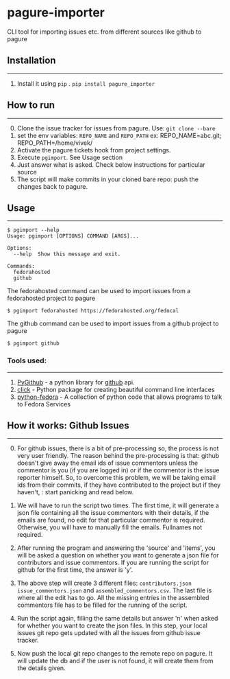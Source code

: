 # pagure-importer
CLI tool for importing issues etc. from different sources like github to pagure

## Installation
---
1. Install it using ```pip``` . ```pip install pagure_importer```

## How to run
---
0. Clone the issue tracker for issues from pagure. Use: ```git clone --bare```
1. set the env variables: ```REPO_NAME``` and ```REPO_PATH```
ex: REPO_NAME=abc.git; REPO_PATH=/home/vivek/
2. Activate the pagure tickets hook from project settings.
3. Execute ```pgimport```. See Usage section
4. Just answer what is asked. Check below instructions for particular source
5. The script will make commits in your cloned bare repo: push the changes back to pagure.


## Usage
-----


    $ pgimport --help
    Usage: pgimport [OPTIONS] COMMAND [ARGS]...

    Options:
      --help  Show this message and exit.

    Commands:
      fedorahosted
      github


The fedorahosted command can be used to import issues from a fedorahosted project to pagure

    $ pgimport fedorahosted https://fedorahosted.org/fedocal


The github command can be used to import issues from a github project to pagure

    $ pgimport github


### Tools used:
---
1. [PyGithub](https://github.com/PyGithub/PyGithub) - a python library for [github](https://github.com/) api.
2. [click](https://github.com/pallets/click) - Python package for creating beautiful command line interfaces
3. [python-fedora](https://fedorahosted.org/python-fedora/) - A collection of python code that allows programs to talk to Fedora Services


## How it works: Github Issues
---
0. For github issues, there is a bit of pre-processing so, the process is
not very user friendly. The reason behind the pre-processing is that: github
doesn't give away the email ids of issue commentors unless the commentor
is you (if you are logged in) or if the commentor is the issue reporter
himself. So, to overcome this problem, we will be taking email ids from their
commits, if they have contributed to the project but if they haven't, : start
panicking and read below.

1. We will have to run the script two times. The first time, it will
generate a json file containing all the issue commentors with their details,
if the emails are found, no edit for that particular commentor is required.
Otherwise, you will have to manually fill the emails. Fullnames not required.

2. After running the program and answering the 'source' and 'items', you
will be asked a question on whether you want to generate a json file for
contributors and issue commentors. If you are running the script for github
for the first time, the answer is 'y'.

3. The above step will create 3 different files: ```contributors.json```
```issue_commentors.json``` and ```assembled_commentors.csv```. The last file
is where all the edit has to go. All the missing entries in the assembled
commentors file has to be filled for the running of the script.

4. Run the script again, filling the same details but answer 'n' when asked for
whether you want to create the json files. In this step, your local issues git
repo gets updated with all the issues from github issue tracker.

5. Now push the local git repo changes to the remote repo on pagure. It will
update the db and if the user is not found, it will create them from the
details given.
